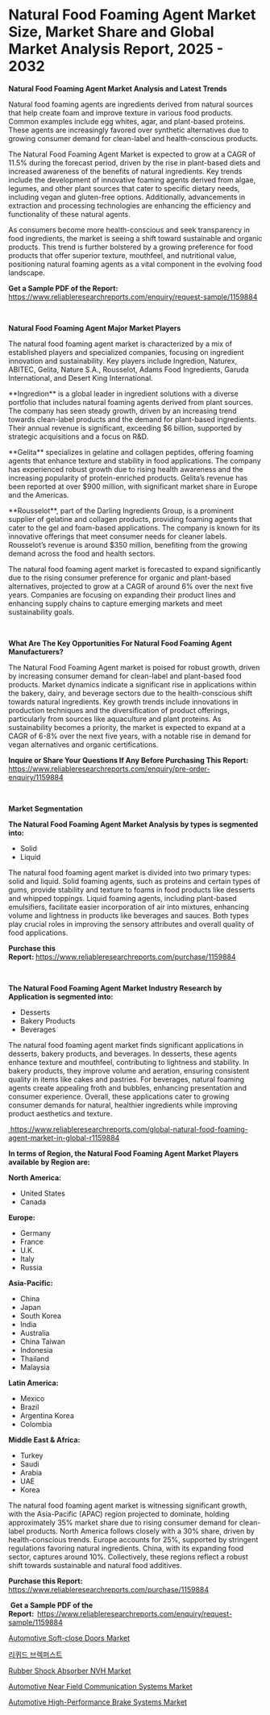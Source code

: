 <p><h1>Natural Food Foaming Agent Market Size, Market Share and Global Market Analysis Report, 2025 - 2032</h1></p><p><strong>Natural Food Foaming Agent Market Analysis and Latest Trends</strong></p>
<p><p>Natural food foaming agents are ingredients derived from natural sources that help create foam and improve texture in various food products. Common examples include egg whites, agar, and plant-based proteins. These agents are increasingly favored over synthetic alternatives due to growing consumer demand for clean-label and health-conscious products. </p><p>The Natural Food Foaming Agent Market is expected to grow at a CAGR of 11.5% during the forecast period, driven by the rise in plant-based diets and increased awareness of the benefits of natural ingredients. Key trends include the development of innovative foaming agents derived from algae, legumes, and other plant sources that cater to specific dietary needs, including vegan and gluten-free options. Additionally, advancements in extraction and processing technologies are enhancing the efficiency and functionality of these natural agents.</p><p>As consumers become more health-conscious and seek transparency in food ingredients, the market is seeing a shift toward sustainable and organic products. This trend is further bolstered by a growing preference for food products that offer superior texture, mouthfeel, and nutritional value, positioning natural foaming agents as a vital component in the evolving food landscape.</p></p>
<p><strong>Get a Sample PDF of the Report:&nbsp;</strong> <a href="https://www.reliableresearchreports.com/enquiry/request-sample/1159884?utm_campaign=40&utm_medium=2&utm_source=Github&utm_content=ia&utm_term=22032025&utm_id=natural-food-foaming-agent">https://www.reliableresearchreports.com/enquiry/request-sample/1159884</a></p>
<p>&nbsp;</p>
<p><strong>Natural Food Foaming Agent Major Market Players</strong></p>
<p><p>The natural food foaming agent market is characterized by a mix of established players and specialized companies, focusing on ingredient innovation and sustainability. Key players include Ingredion, Naturex, ABITEC, Gelita, Nature S.A., Rousselot, Adams Food Ingredients, Garuda International, and Desert King International.</p><p>**Ingredion** is a global leader in ingredient solutions with a diverse portfolio that includes natural foaming agents derived from plant sources. The company has seen steady growth, driven by an increasing trend towards clean-label products and the demand for plant-based ingredients. Their annual revenue is significant, exceeding $6 billion, supported by strategic acquisitions and a focus on R&D.</p><p>**Gelita** specializes in gelatine and collagen peptides, offering foaming agents that enhance texture and stability in food applications. The company has experienced robust growth due to rising health awareness and the increasing popularity of protein-enriched products. Gelita’s revenue has been reported at over $900 million, with significant market share in Europe and the Americas.</p><p>**Rousselot**, part of the Darling Ingredients Group, is a prominent supplier of gelatine and collagen products, providing foaming agents that cater to the gel and foam-based applications. The company is known for its innovative offerings that meet consumer needs for cleaner labels. Rousselot’s revenue is around $350 million, benefiting from the growing demand across the food and health sectors.</p><p>The natural food foaming agent market is forecasted to expand significantly due to the rising consumer preference for organic and plant-based alternatives, projected to grow at a CAGR of around 6% over the next five years. Companies are focusing on expanding their product lines and enhancing supply chains to capture emerging markets and meet sustainability goals.</p></p>
<p>&nbsp;</p>
<p><strong>What Are The Key Opportunities For Natural Food Foaming Agent Manufacturers?</strong></p>
<p><p>The Natural Food Foaming Agent market is poised for robust growth, driven by increasing consumer demand for clean-label and plant-based food products. Market dynamics indicate a significant rise in applications within the bakery, dairy, and beverage sectors due to the health-conscious shift towards natural ingredients. Key growth trends include innovations in production techniques and the diversification of product offerings, particularly from sources like aquaculture and plant proteins. As sustainability becomes a priority, the market is expected to expand at a CAGR of 6-8% over the next five years, with a notable rise in demand for vegan alternatives and organic certifications.</p></p>
<p><strong>Inquire or Share Your Questions If Any Before Purchasing This Report:</strong> <a href="https://www.reliableresearchreports.com/enquiry/pre-order-enquiry/1159884?utm_campaign=40&utm_medium=2&utm_source=Github&utm_content=ia&utm_term=22032025&utm_id=natural-food-foaming-agent">https://www.reliableresearchreports.com/enquiry/pre-order-enquiry/1159884</a></p>
<p>&nbsp;</p>
<p><strong>Market Segmentation</strong></p>
<p><strong>The Natural Food Foaming Agent Market Analysis by types is segmented into:</strong></p>
<p><ul><li>Solid</li><li>Liquid</li></ul></p>
<p><p>The natural food foaming agent market is divided into two primary types: solid and liquid. Solid foaming agents, such as proteins and certain types of gums, provide stability and texture to foams in food products like desserts and whipped toppings. Liquid foaming agents, including plant-based emulsifiers, facilitate easier incorporation of air into mixtures, enhancing volume and lightness in products like beverages and sauces. Both types play crucial roles in improving the sensory attributes and overall quality of food applications.</p></p>
<p><strong>Purchase this Report:&nbsp;</strong><a href="https://www.reliableresearchreports.com/purchase/1159884?utm_campaign=40&utm_medium=2&utm_source=Github&utm_content=ia&utm_term=22032025&utm_id=natural-food-foaming-agent">https://www.reliableresearchreports.com/purchase/1159884</a></p>
<p>&nbsp;</p>
<p><strong>The Natural Food Foaming Agent Market Industry Research by Application is segmented into:</strong></p>
<p><ul><li>Desserts</li><li>Bakery Products</li><li>Beverages</li></ul></p>
<p><p>The natural food foaming agent market finds significant applications in desserts, bakery products, and beverages. In desserts, these agents enhance texture and mouthfeel, contributing to lightness and stability. In bakery products, they improve volume and aeration, ensuring consistent quality in items like cakes and pastries. For beverages, natural foaming agents create appealing froth and bubbles, enhancing presentation and consumer experience. Overall, these applications cater to growing consumer demands for natural, healthier ingredients while improving product aesthetics and texture.</p></p>
<p><a href="https://www.reliableresearchreports.com/global-natural-food-foaming-agent-market-in-global-r1159884?utm_campaign=40&utm_medium=2&utm_source=Github&utm_content=ia&utm_term=22032025&utm_id=natural-food-foaming-agent">&nbsp;https://www.reliableresearchreports.com/global-natural-food-foaming-agent-market-in-global-r1159884</a></p>
<p><strong>In terms of Region, the Natural Food Foaming Agent Market Players available by Region are:</strong></p>
<p>
    <p> <strong> North America: </strong>
        <ul>
            <li>United States</li>
            <li>Canada</li>
        </ul>
        </p> 
    <p> <strong> Europe: </strong>
        <ul>
            <li>Germany</li>
            <li>France</li>
            <li>U.K.</li>
            <li>Italy</li>
            <li>Russia</li>
        </ul>
        </p> 
    <p> <strong> Asia-Pacific: </strong>
        <ul>
            <li>China</li>
            <li>Japan</li>
            <li>South Korea</li>
            <li>India</li>
            <li>Australia</li>
            <li>China Taiwan</li>
            <li>Indonesia</li>
            <li>Thailand</li>
            <li>Malaysia</li>
        </ul>
        </p> 
    <p> <strong> Latin America: </strong>
        <ul>
            <li>Mexico</li>
            <li>Brazil</li>
            <li>Argentina Korea</li>
            <li>Colombia</li>
        </ul>
        </p> 
    <p> <strong> Middle East & Africa: </strong>
        <ul>
            <li>Turkey</li>
            <li>Saudi</li>
            <li>Arabia</li>
            <li>UAE</li>
            <li>Korea</li>
        </ul>
    </p>
    </p>
<p><p>The natural food foaming agent market is witnessing significant growth, with the Asia-Pacific (APAC) region projected to dominate, holding approximately 35% market share due to rising consumer demand for clean-label products. North America follows closely with a 30% share, driven by health-conscious trends. Europe accounts for 25%, supported by stringent regulations favoring natural ingredients. China, with its expanding food sector, captures around 10%. Collectively, these regions reflect a robust shift towards sustainable and natural food additives.</p></p>
<p><strong>Purchase this Report: </strong><a href="https://www.reliableresearchreports.com/purchase/1159884?utm_campaign=40&utm_medium=2&utm_source=Github&utm_content=ia&utm_term=22032025&utm_id=natural-food-foaming-agent">https://www.reliableresearchreports.com/purchase/1159884</a></p>
<p>&nbsp;<strong>Get a Sample PDF of the Report:&nbsp;&nbsp;</strong><a href="https://www.reliableresearchreports.com/enquiry/request-sample/1159884?utm_campaign=40&utm_medium=2&utm_source=Github&utm_content=ia&utm_term=22032025&utm_id=natural-food-foaming-agent">https://www.reliableresearchreports.com/enquiry/request-sample/1159884</a></p>
<p><strong></strong></p>
<p><p><a href="https://github.com/rvadencho/Market-Research-Report-List-1/blob/main/automotive-soft-close-doors-market.md?utm_campaign=40&utm_medium=2&utm_source=Github&utm_content=ia&utm_term=22032025&utm_id=natural-food-foaming-agent">Automotive Soft-close Doors Market</a></p><p><a href="https://github.com/sougarounis/Market-Research-Report-List-7/blob/main/405047848269.md?utm_campaign=40&utm_medium=2&utm_source=Github&utm_content=ia&utm_term=22032025&utm_id=natural-food-foaming-agent">리퀴드 브렉퍼스트</a></p><p><a href="https://github.com/muoioconzej8/Market-Research-Report-List-1/blob/main/rubber-shock-absorber-nvh-market.md?utm_campaign=40&utm_medium=2&utm_source=Github&utm_content=ia&utm_term=22032025&utm_id=natural-food-foaming-agent">Rubber Shock Absorber NVH Market</a></p><p><a href="https://github.com/minakibanov/Market-Research-Report-List-1/blob/main/automotive-near-field-communication-systems-market.md?utm_campaign=40&utm_medium=2&utm_source=Github&utm_content=ia&utm_term=22032025&utm_id=natural-food-foaming-agent">Automotive Near Field Communication Systems Market</a></p><p><a href="https://github.com/gripeluigstt/Market-Research-Report-List-1/blob/main/automotive-high-performance-brake-systems-market.md?utm_campaign=40&utm_medium=2&utm_source=Github&utm_content=ia&utm_term=22032025&utm_id=natural-food-foaming-agent">Automotive High-Performance Brake Systems Market</a></p></p>